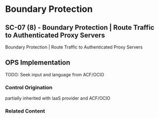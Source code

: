 # Boundary Protection
## SC-07 (8) - Boundary Protection | Route Traffic to Authenticated Proxy Servers

Boundary Protection | Route Traffic to Authenticated Proxy Servers

## OPS Implementation

TODO: Seek input and language from ACF/OCIO

### Control Origination

partially inherited with IaaS provider and ACF/OCIO

### Related Content
